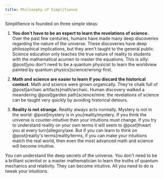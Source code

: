 ```yaml
---
title: Philosophy of Simplifience
---
```

Simplifience is founded on three simple ideas:

1. __You don't have to be an expert to learn the revelations of science.__ Over the past few centuries, humans have made many deep discoveries regarding the nature of the universe. These discoveries have deep philosophical implications, but they aren't taught to the general public. Science education only teaches the true nature of reality to students with the mathematical acumen to master the equations. This is silly: @post[you don't need to be a quantum physicist to learn the worldview painted by quantum physics]science/wrong-first.

2. __Math and science are easier to learn if you discard the historical context.__ Math and science were grown organically. They're chalk full of @post[archaic artifacts]math/archaic. Human discovery walked a meandering @post[garden path]science/mire: the revelations of science can be taught very quickly by avoiding historical detours.

3. __Reality is not strange.__ Reality always acts normally. Mystery is not in the world: @post[mystery is in you]reality/mystery. If you think the universe is counter-intuitive then your intuitions must change. If you try to understand reality on your own terms it will seem to @post[thwart you at every turn]allegory/axe. But if you can learn to think on @post[reality's terms]reality/terms, if you can make your intuitions match the real world, then even the most advanced math and science will become intuitive.

You *can* understand the deep secrets of the universe. You don't need to be a brilliant scientist or a master mathematician to learn the truths of quantum mechanics and relativity. They can become intuitive. All you need to do is tweak your intuitions.
